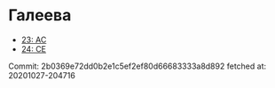 # Галеева
- [23: AC](23.md)
- [24: CE](24.md)

Commit: 2b0369e72dd0b2e1c5ef2ef80d66683333a8d892
 fetched at: 20201027-204716
